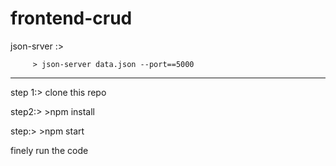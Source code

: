 # frontend-crud

json-srver :>

         > json-server data.json --port==5000
*************************************
step 1:> clone this repo

step2:> >npm install

step:> >npm start

finely run the code 
